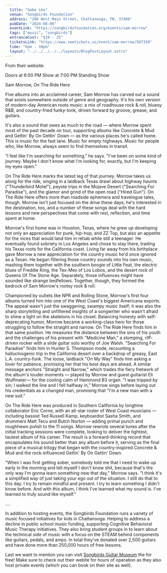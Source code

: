 ```yaml
---
  title: "Gabe Lee"
  venue: "Songbirds Foundation"
  address: "206 West Main Street, Chattanooga, TN, 37408"
  pubDate: "2024-08-08"
  eventLink: "https://songbirdsfoundation.org/events/sam-morrow"
  tags: ["music", "songbirds"]
  entranceCost: "$19 - 25"
  ticketsLink: "https://www.seetickets.us/event/sam-morrow/597339"
  time: "6pm - 10pm"
  layout: "../../../../../layouts/BlogPostLayout.astro"
---
```


From their website:

Doors at 6:00 PM
Show at 7:00 PM
Standing Show

Sam Morrow, On The Ride Here 

Five albums into an acclaimed career, Sam Morrow has carved out a sound that exists somewhere outside of genre and geography. It's his own version of modern-day American roots music: a mix of roadhouse rock & roll, bluesy R&B, and country-fried funky-tonk, driven forward by groove, grease, and guitars. 

It's also a sound that owes as much to the road — where Morrow spent most of the past decade on tour, supporting albums like Concrete & Mud and Gettin' By On Gettin' Down — as the various places he's called home. This is music for the fast lane. Music for empty highways. Music for people who, like Morrow, always seem to find themselves in transit. 

"I feel like I'm searching for something," he says. "I've been on some kind of journey. Maybe I don't know what I'm looking for, exactly, but I'm keeping my eyes open." 

On The Ride Here marks the latest leg of that journey. Morrow takes us along for the ride, singing in a laidback Texas drawl about highway haunts ("Thunderbird Motel"), peyote trips in the Mojave Desert ("Searching For Paradise"), and the glamor and grind of the open road ("Hired Gun"). On The Ride Here offers more than roadside ephemera and travelogue tales, though. Morrow isn't just focused on the drive these days; he's interested in the destination, too, and a number of these songs deal with the hard lessons and new perspectives that come with rest, reflection, and time spent at home. 

Morrow's first home was in Houston, Texas, where he grew up developing not only an appreciation for punk, hip-hop, and ZZ Top, but also an appetite for the vices that would land him in rehab while still a teenager. He eventually found sobriety in Los Angeles and chose to stay there, trading his Texas roots for the California coast. Living far away from his birthplace gave Morrow a new appreciation for the country music he'd once ignored as a Texan. He began filtering those country sounds into his own music, mashing them together with the southern boogie of Little Feat, the electric blues of Freddie King, the Tex-Mex of Los Lobos, and the desert rock of Queens Of The Stone Age. Separately, those influences might have sounded like strange bedfellows. Together, though, they formed the bedrock of Sam Morrow's rootsy rock & roll. 

Championed by outlets like NPR and Rolling Stone, Morrow's first four albums turned him into one of the West Coast's biggest Americana exports. The appeal wasn't just the swaggering, swampy music itself; it was also the sharp storytelling and unfiltered insights of a songwriter who wasn't afraid to shine a light on the skeletons in his closet. Balancing honesty with self-deprecating humor, Morrow became a working-class hero for those struggling to follow the straight and narrow. On The Ride Here finds him in that same position. He measures the distance between the sins of his youth and the challenges of his present with "Medicine Man," a stomping, riff-driven rocker with a slide guitar solo worthy of Joe Walsh. "Searching For Paradise" finds him in Hunter S. Thompson mode, recounting a hallucinogenic trip in the California desert over a backdrop of greasy, East L.A. country-funk. The loose, laidback "On My Way" finds him asking a lover for patience, promising her that his best days are ahead. A similar message anchors "Straight and Narrow," which trades the fiery fretwork of the album's louder moments — played by Morrow and guest guitarist Eli Wulfmeier— for the cooling calm of Hammond B3 organ. "I was tripped by sin; I walked the line and I fell halfway in," Morrow sings before laying out his credentials as a changed man, promising that "I'm a new man with a new suit." 

On The Ride Here was produced in Southern California by longtime collaborator Eric Corne, with an all-star roster of West Coast musicians — including bassist Ted Russell Kamp, keyboardist Sasha Smith, and drummers Matt Tecu and Butch Norton — adding primal punch and roughhewn polish to the 11 songs. Morrow rewrote several tunes after the initial tracking sessions were complete, looking to deliver the tightest, tautest album of his career. The result is a forward-thinking record that encapsulates his sound better than any album before it, serving as the final piece of a musical trilogy that began with the country-inspired Concrete & Mud and the rock-influenced Gettin' By On Gettin' Down. 

"When I was first getting sober, somebody told me that I need to wake up early in the morning and tell myself I don't know shit, because that's the only way I'm gonna learn something new that day," Morrow says. "I think it's a simplified way of just taking your ego out of the situation. I still do that to this day. I try to remain mindful and present. I try to learn something I didn't know before. And with this album, I think I've learned what my sound is. I've learned to truly sound like myself." 

....

In addition to hosting events, the Songbirds Foundation runs a variety of music focused initiatives for kids in Chattanooga. Helping to address a decline in public school music funding, supporting Cognitive Behavioral Music Therapy initiatives. They also bring student groups in to learn about the technical side of music with a focus on the STEAM behind components like guitars, pedals, and amps. In total they've donated over 2,500 guitars and have done more than 250,000 hours of free lessons. 

Last we want to mention you can visit <a href="https://songbirdsfoundation.org/museum/" target="_blank">Songbirds Guitar Museum</a> the for free! Make sure to check out their webite for hours of operation as they also host private events (which you can book on their site as well).
